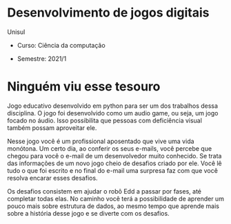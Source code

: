 # Desenvolvimento de jogos digitais

Unisul

* Curso: Ciência da computação

* Semestre: 2021/1

# Ninguém viu esse tesouro

Jogo educativo desenvolvido em python para ser um dos trabalhos dessa disciplina. O jogo foi desenvolvido como um audio game, ou seja, um jogo focado no áudio. Isso possibilita que pessoas com deficiência visual também possam aproveitar ele.

Nesse jogo você é um profissional aposentado que vive uma vida monótona. Um certo dia, ao conferir os seus e-mails, você percebe que chegou para você o e-mail de um desenvolvedor muito conhecido. Se trata das informações de um novo jogo cheio de desafios criado por ele. Você lê tudo o que foi escrito e no final do e-mail uma surpresa faz com que você resolva encarar esses desafios.

Os desafios consistem em ajudar o robô Edd a passar por fases, até completar todas elas. No caminho você terá a possibilidade de aprender um pouco mais sobre estrutura de dados, ao mesmo tempo que aprende mais sobre a história desse jogo e se diverte com os desafios.


